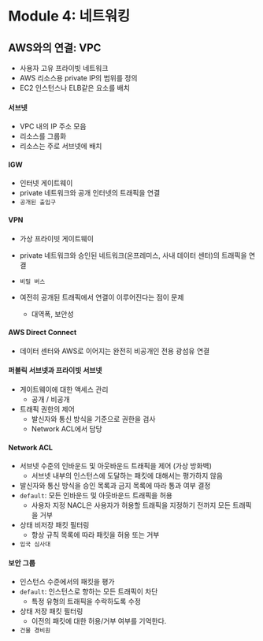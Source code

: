 # Module 4: 네트워킹

## AWS와의 연결: VPC

- 사용자 고유 프라이빗 네트워크
- AWS 리소스용 private IP의 범위를 정의
- EC2 인스턴스나 ELB같은 요소를 배치

#### 서브넷

- VPC 내의 IP 주소 모음
- 리소스를 그룹화
- 리소스는 주로 서브넷에 배치

#### IGW

- 인터넷 게이트웨이
- private 네트워크와 공개 인터넷의 트래픽을 연결
- `공개된 출입구`

#### VPN

- 가상 프라이빗 게이트웨이
- private 네트워크와 승인된 네트워크(온프레미스, 사내 데이터 센터)의 트래픽을 연결
- `비밀 버스`

- 여전히 공개된 트래픽에서 연결이 이루어진다는 점이 문제
  - 대역폭, 보안성

#### AWS Direct Connect

- 데이터 센터와 AWS로 이어지는 완전히 비공개인 전용 광섬유 연결



#### 퍼블릭 서브넷과 프라이빗 서브넷

- 게이트웨이에 대한 액세스 관리
  - 공개 / 비공개
- 트래픽 권한의 제어
  - 발신자와 통신 방식을 기준으로 권한을 검사
  - Network ACL에서 담당



#### Network ACL

- 서브넷 수준의 인바운드 및 아웃바운드 트래픽을 제어 (가상 방화벽)
  - 서브넷 내부의 인스턴스에 도달하는 패킷에 대해서는 평가하지 않음
- 발신자와 통신 방식을 승인 목록과 금지 목록에 따라 통과 여부 결정
- `default`: 모든 인바운드 및 아웃바운드 트래픽을 허용
  - 사용자 지정 NACL은 사용자가 허용할 트래픽을 지정하기 전까지 모든 트래픽을 거부
- 상태 비저장 패킷 필터링
  - 항상 규칙 목록에 따라 패킷을 허용 또는 거부
- `입국 심사대`



#### 보안 그룹

- 인스턴스 수준에서의 패킷을 평가
- `default`: 인스턴스로 향하는 모든 트래픽이 차단
  - 특정 유형의 트래픽을 수락하도록 수정
- 상태 저장 패킷 필터링
  - 이전의 패킷에 대한 허용/거부 여부를 기억한다.
- `건물 경비원`



#### 